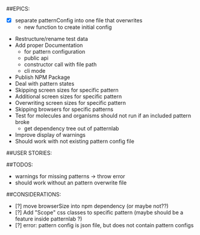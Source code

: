 ##EPICS:
* [x] separate patternConfig into one file that overwrites
    * new function to create initial config
* Restructure/rename test data
* Add proper Documentation 
    * for pattern configuration
    * public api
    * constructor call with file path
    * cli mode
* Publish NPM Package
* Deal with pattern states
* Skipping screen sizes for specific pattern
* Additional screen sizes for specific pattern
* Overwriting screen sizes for specific pattern
* Skipping browsers for specific patterns
* Test for molecules and organisms should not run if an included pattern broke
    * get dependency tree out of patternlab
* Improve display of warnings
* Should work with not existing pattern config file

##USER STORIES: 

##TODOS:
* warnings for missing patterns -> throw error
* should work without an pattern overwrite file


##CONSIDERATIONS:
* [?] move browserSize into npm dependency (or maybe not??)
* [?] Add "Scope" css classes to specific pattern (maybe should be a feature inside patternlab ?)
* [?] error: pattern config is json file, but does not contain pattern configs